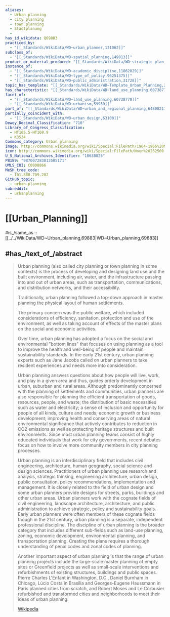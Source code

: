 ```yaml
---
aliases:
  - Urban planning
  - city planning 
  - town planning
  - Stadtplanung
  - 
has_id_wikidata: Q69883
practiced_by:
  - "[[_Standards/WikiData/WD~urban_planner,131062]]"
subclass_of:
  - "[[_Standards/WikiData/WD~spatial_planning,149013]]"
product_or_material_produced: "[[_Standards/WikiData/WD~strategic_plan,3391375]]"
instance_of:
  - "[[_Standards/WikiData/WD~academic_discipline,11862829]]"
  - "[[_Standards/WikiData/WD~type_of_policy,96251375]]"
  - "[[_Standards/WikiData/WD~public_administration,31728]]"
topic_has_template: "[[_Standards/WikiData/WD~Template_Urban_Planning,20375033]]"
has_characteristic: "[[_Standards/WikiData/WD~land_use_planning,60738778]]"
facet_of:
  - "[[_Standards/WikiData/WD~land_use_planning,60738778]]"
  - "[[_Standards/WikiData/WD~urbanism,59950]]"
part_of: "[[_Standards/WikiData/WD~urban_and_regional_planning,64808211]]"
partially_coincident_with:
  - "[[_Standards/WikiData/WD~urban_design,63100]]"
Dewey_Decimal_Classification: "710"
Library_of_Congress_Classification:
  - HT165.5-HT169.9
  - K3534
Commons_category: Urban planning
image: http://commons.wikimedia.org/wiki/Special:FilePath/1964-1966%20MM%20Sauriol%20et%20Desjardins%20%28fondateurs%29.jpg
icon: http://commons.wikimedia.org/wiki/Special:FilePath/Noun%20232500-29725%20ccGregor%C4%8Cre%C5%A1nar-Chris%20Kerr%20urban-planning.svg
U_S_National_Archives_Identifier: "10638025"
P8189: "987007283813505171"
UMLS_CUI: C0008866
MeSH_tree_code:
  - I01.880.709.202
GitHub_topic:
  - urban-planning
subreddit:
  - urbanplanning
---
```


# [[Urban_Planning]] 

#is_/same_as :: [[../../WikiData/WD~Urban_planning,69883|WD~Urban_planning,69883]] 

## #has_/text_of_/abstract 

> Urban planning (also called city planning or town planning in some contexts) 
> is the process of developing and designing land use and the built environment, 
> including air, water, and the infrastructure passing into and out of urban areas, 
> such as transportation, communications, and distribution networks, and their accessibility. 
> 
> Traditionally, urban planning followed a top-down approach 
> in master planning the physical layout of human settlements. 
> 
> The primary concern was the public welfare, 
> which included considerations of efficiency, sanitation, protection and use of the environment, 
> as well as taking account of effects of the master plans on the social and economic activities. 
> 
> Over time, urban planning has adopted a focus on the social and environmental "bottom lines" 
> that focuses on using planning as a tool to improve the health and well-being of people 
> and maintain sustainability standards. 
> In the early 21st century, urban planning experts such as Jane Jacobs called on urban planners 
> to take resident experiences and needs more into consideration.
>
> Urban planning answers questions about how people will live, work, and play in a given area and thus, guides orderly development in urban, suburban and rural areas. Although predominantly concerned with the planning of settlements and communities, urban planners are also responsible for planning the efficient transportation of goods, resources, people, and waste; the distribution of basic necessities such as water and electricity; a sense of inclusion and opportunity for people of all kinds, culture and needs; economic growth or business development; improving health and conserving areas of natural environmental significance that actively contributes to reduction in CO2 emissions as well as protecting heritage structures and built environments. Since most urban planning teams consist of highly educated individuals that work for city governments, recent debates focus on how to involve more community members in city planning processes.
>
> Urban planning is an interdisciplinary field that includes civil engineering, architecture, human geography, social science and design sciences. Practitioners of urban planning use research and analysis, strategic thinking, engineering architecture, urban design, public consultation, policy recommendations, implementation and management. It is closely related to the field of urban design and some urban planners provide designs for streets, parks, buildings and other urban areas. Urban planners work with the cognate fields of civil engineering, landscape architecture, architecture, and public administration to achieve strategic, policy and sustainability goals. Early urban planners were often members of these cognate fields though in the 21st century, urban planning is a separate, independent professional discipline. The discipline of urban planning is the broader category that includes different sub-fields such as land-use planning, zoning, economic development, environmental planning, and transportation planning. Creating the plans requires a thorough understanding of penal codes and zonal codes of planning.
>
> Another important aspect of urban planning is that the range of urban planning projects include the large-scale master planning of empty sites or Greenfield projects as well as small-scale interventions and refurbishments of existing structures, buildings and public spaces. Pierre Charles L'Enfant in Washington, D.C., Daniel Burnham in Chicago, Lúcio Costa in Brasília and Georges-Eugene Haussmann in Paris planned cities from scratch, and Robert Moses and Le Corbusier refurbished and transformed cities and neighborhoods to meet their ideas of urban planning.
>
> [Wikipedia](https://en.wikipedia.org/wiki/Urban%20planning) 

